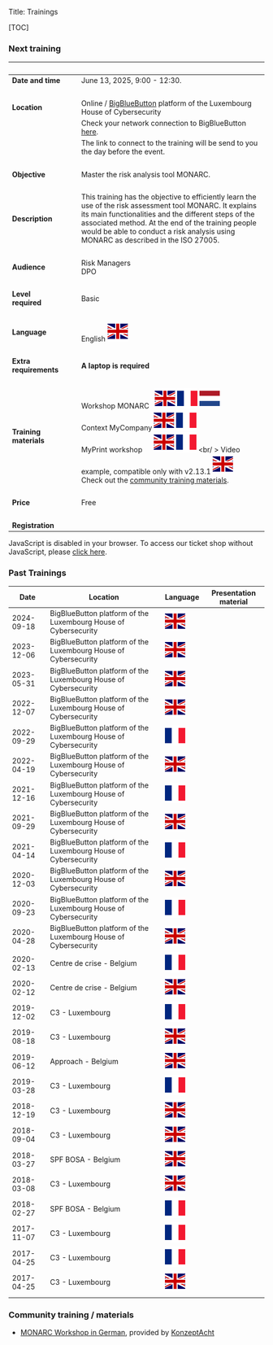 Title: Trainings

<style>
table {
    width:100%;
}
</style>

[TOC]

### Next training

|&nbsp;||                                                                                                                                                                                                                                                                                                                                                                                                                                                                                                                                                                                                                                                                                                                                                                                                                                                                                                                                               |
|:--|--|-----------------------------------------------------------------------------------------------------------------------------------------------------------------------------------------------------------------------------------------------------------------------------------------------------------------------------------------------------------------------------------------------------------------------------------------------------------------------------------------------------------------------------------------------------------------------------------------------------------------------------------------------------------------------------------------------------------------------------------------------------------------------------------------------------------------------------------------------------------------------------------------------------------------------------------------------|
|**Date and time**|| June 13, 2025, 9:00 - 12:30.                                                                                                                                                                                                                                                                                                                                                                                                                                                                                                                                                                                                                                                                                                                                                                                                                                                                                                                  |
|&nbsp;|  |                                                                                                                                                                                                                                                                                                                                                                                                                                                                                                                                                                                                                                                                                                                                                                                                                                                                                                                                               |
|**Location**|&nbsp;&nbsp;&nbsp;| Online / [BigBlueButton](https://bigbluebutton.org/) platform of the Luxembourg House of Cybersecurity                                                                                                                                                                                                                                                                                                                                                                                                                                                                                                                                                                                                                                                                                                                                                                                                                                        |
|&nbsp;|  | <i class="fa fa-exclamation-triangle"></i> Check your network connection to BigBlueButton [here](https://test.bigbluebutton.org).                                                                                                                                                                                                                                                                                                                                                                                                                                                                                                                                                                                                                                                                                                                                                                                                             |
|&nbsp;|  | The link to connect to the training will be send to you the day before the event.                                                                                                                                                                                                                                                                                                                                                                                                                                                                                                                                                                                                                                                                                                                                                                                                                                                                 |
|&nbsp;|  |                                                                                                                                                                                                                                                                                                                                                                                                                                                                                                                                                                                                                                                                                                                                                                                                                                                                                                                                               |
|**Objective**|| Master the risk analysis tool MONARC.                                                                                                                                                                                                                                                                                                                                                                                                                                                                                                                                                                                                                                                                                                                                                                                                                                                                                                         |
|&nbsp;|  |                                                                                                                                                                                                                                                                                                                                                                                                                                                                                                                                                                                                                                                                                                                                                                                                                                                                                                                                               |
|**Description**|| This training has the objective to efficiently learn the use of the risk assessment tool MONARC. It explains its main functionalities and the different steps of the associated method. At the end of the training people would be able to conduct a risk analysis using MONARC as described in the ISO 27005.                                                                                                                                                                                                                                                                                                                                                                                                                                                                                                                                                                                                                                |
|&nbsp;|  |                                                                                                                                                                                                                                                                                                                                                                                                                                                                                                                                                                                                                                                                                                                                                                                                                                                                                                                                               |
|**Audience**|| Risk Managers <br> DPO                                                                                                                                                                                                                                                                                                                                                                                                                                                                                                                                                                                                                                                                                                                                                                                                                                                                                                                        |
|&nbsp;|  |                                                                                                                                                                                                                                                                                                                                                                                                                                                                                                                                                                                                                                                                                                                                                                                                                                                                                                                                               |
|**Level required**|| Basic                                                                                                                                                                                                                                                                                                                                                                                                                                                                                                                                                                                                                                                                                                                                                                                                                                                                                                                                         |
|&nbsp;|  |                                                                                                                                                                                                                                                                                                                                                                                                                                                                                                                                                                                                                                                                                                                                                                                                                                                                                                                                               |
|**Language**|| English ![English][en]                                                                                                                                                                                                                                                                                                                                                                                                                                                                                                                                                                                                                                                                                                                                                                                                                                                                                                                        |
|&nbsp;|  |                                                                                                                                                                                                                                                                                                                                                                                                                                                                                                                                                                                                                                                                                                                                                                                                                                                                                                                                               |
|**Extra requirements**|| **A laptop is required**                                                                                                                                                                                                                                                                                                                                                                                                                                                                                                                                                                                                                                                                                                                                                                                                                                                                                                                      |
|&nbsp;|  |                                                                                                                                                                                                                                                                                                                                                                                                                                                                                                                                                                                                                                                                                                                                                                                                                                                                                                                                               |
|**Training materials**|| Workshop MONARC &nbsp; [![English][en]](/assets/files/monarc-training/en/Formation_V2-MONARC_Env1.1.pdf) [![Français][fr]](/assets/files/monarc-training/fr/Formation_V2-MONARC_Fr.pdf) [![Dutch][nl]](/assets/files/monarc-training/nl/Formation_V2-MONARC_NL.pdf)<br/>Context MyCompany [![English][en]](/assets/files/monarc-training/en/Context_MyCompany_en_v1.0.pdf) [![Français][fr]](/assets/files/monarc-training/fr/Context_MyCompany_fr_v1.1.pdf)<br/>MyPrint workshop &nbsp;&nbsp;&nbsp;&nbsp;&nbsp;<a href="/assets/files/monarc-training/en/MyPrintEN.json" download>![English][en]</a> <a href="/assets/files/monarc-training/fr/MyPrintFR.json" download>![Français][fr]</a> <br/ > Video example, compatible only with v2.13.1 <a href="/assets/files/monarc-training/en/VideoExample_v2.13.1.json" download>![English][en]</a> <br />Check out the [community training materials](/trainings#community-training-materials). 
|&nbsp;|  |                                                                                                                                                                                                                                                                                                                                                                                                                                                                                                                                                                                                                                                                                                                                                                                                                                                                                                                                               |
|**Price**|| Free                                                                                                                                                                                                                                                                                                                                                                                                                                                                                                                                                                                                                                                                                                                                                                                                                                                                                                                                          | /*(Cancellation is possible up to 48 hours before the start of the training) |*/
|&nbsp;|  |                                                                                                                                                                                                                                                                                                                                                                                                                                                                                                                                                                                                                                                                                                                                                                                                                                                                                                                                               |
|**Registration** | |                                                                                                                                                                                                                                                                                                                                                                                                                                                                                                                                                                                                                                                                                                                                                                                                                                                                                                                                               |

<link rel="stylesheet" type="text/css" href="https://pretix.eu/monarc/training-2025-en-1/widget/v1.css" crossorigin>
<script type="text/javascript" src="https://pretix.eu/widget/v1.en.js" async crossorigin></script>

<pretix-widget event="https://pretix.eu/monarc/training-2025-en-1/" single-item-select="button"></pretix-widget>
<noscript>
   <div class="pretix-widget">
        <div class="pretix-widget-info-message">
            JavaScript is disabled in your browser. To access our ticket shop without JavaScript, please <a target="_blank" rel="noopener" href="https://pretix.eu/monarc/training-2025-en-1/">click here</a>.
        </div>
    </div>
</noscript>


### Past Trainings


| Date       | Location                                     | Language        | Presentation material  |
|------------| -------------------------------------------- | --------------- | ---------------------- |
| 2024-09-18 | BigBlueButton platform of the Luxembourg House of Cybersecurity  | ![English][en]   | [<i class="fa fa-file-pdf-o" style="color:red" aria-hidden="true"></i>](https://github.com/monarc-project/monarc-training/releases/download/training_LHC_2024-09-18/20240918_MONARC-training.pdf)   |
| 2023-12-06 | BigBlueButton platform of the Luxembourg House of Cybersecurity  | ![English][en]   | [<i class="fa fa-file-pdf-o" style="color:red" aria-hidden="true"></i>](https://github.com/monarc-project/monarc-training/releases/download/training_LHC_2023-12-06/20231206_MONARC-training.pdf)   |
| 2023-05-31 | BigBlueButton platform of the Luxembourg House of Cybersecurity  | ![English][en]   | [<i class="fa fa-file-pdf-o" style="color:red" aria-hidden="true"></i>](https://github.com/monarc-project/monarc-training/files/11609462/20230531_MONARC-training.pdf)   |
| 2022-12-07 | BigBlueButton platform of the Luxembourg House of Cybersecurity  | ![English][en]   | [<i class="fa fa-file-pdf-o" style="color:red" aria-hidden="true"></i>](https://github.com/monarc-project/monarc-training/releases/download/training_LHC_2022-12-07/20221207_MONARC-training.pdf)   | 
| 2022-09-29 | BigBlueButton platform of the Luxembourg House of Cybersecurity  | ![French][FR]   |                        |
| 2022-04-19 | BigBlueButton platform of the Luxembourg House of Cybersecurity  | ![English][en]   | [<i class="fa fa-file-pdf-o" style="color:red" aria-hidden="true"></i>](/assets/files/trainings/20220419_MONARC-training.pdf)   |
| 2021-12-16 | BigBlueButton platform of the Luxembourg House of Cybersecurity  | ![French][FR]   |                        |
| 2021-09-29 | BigBlueButton platform of the Luxembourg House of Cybersecurity  | ![English][en]   | [<i class="fa fa-file-pdf-o" style="color:red" aria-hidden="true"></i>](/assets/files/trainings/20210929_MONARC-training.pdf)   |
| 2021-04-14 | BigBlueButton platform of the Luxembourg House of Cybersecurity  | ![French][FR]   |                        |
| 2020-12-03 | BigBlueButton platform of the Luxembourg House of Cybersecurity  | ![English][en]  | [<i class="fa fa-file-pdf-o" style="color:red" aria-hidden="true"></i>](/assets/files/trainings/2020-12-03_MONARC-training.pdf)                       |
| 2020-09-23 | BigBlueButton platform of the Luxembourg House of Cybersecurity  | ![French][FR]   |                        |
| 2020-04-28 | BigBlueButton platform of the Luxembourg House of Cybersecurity  | ![English][en]  |                        |
| 2020-02-13 | Centre de crise - Belgium                    | ![French][fr]   |                        |
| 2020-02-12 | Centre de crise - Belgium                    | ![English][en]  | [<i class="fa fa-file-pdf-o" style="color:red" aria-hidden="true"></i>](/assets/files/trainings/2020-02-12_MONARC-training.pdf) |
| 2019-12-02 | C3 - Luxembourg                              | ![French][fr]   |                        |
| 2019-08-18 | C3 - Luxembourg                              | ![English][en]  |                        |
| 2019-06-12 | Approach - Belgium                           | ![English][en]  |                        |
| 2019-03-28 | C3 - Luxembourg                              | ![French][fr]   |                        |
| 2018-12-19 | C3 - Luxembourg                              | ![English][en]  |                        |
| 2018-09-04 | C3 - Luxembourg                              | ![English][en]  |                        |
| 2018-03-27 | SPF BOSA - Belgium                           | ![English][en]  |                        |
| 2018-03-08 | C3 - Luxembourg                              | ![English][en]  |                        |
| 2018-02-27 | SPF BOSA - Belgium                           | ![French][fr]   |                        |
| 2017-11-07 | C3 - Luxembourg                              | ![French][fr]   |                        |
| 2017-04-25 | C3 - Luxembourg                              | ![French][fr]   |                        |
| 2017-04-25 | C3 - Luxembourg                              | ![English][en]  |                        |
|            |                                              |                 |                        |


### Community training / materials

- [MONARC Workshop in German](/assets/files/monarc-training/de/MONARC_K8_ger_16x9_Download_monarc_lu.pdf), provided by [KonzeptAcht](http://konzeptacht.de)


[en]: /assets/images/gb.svg "English"
[fr]: /assets/images/fr.svg "Français"
[nl]: /assets/images/nl.svg "Dutch"
